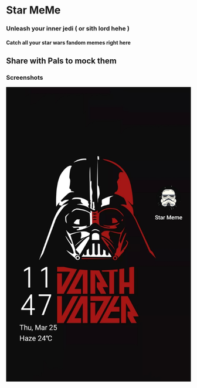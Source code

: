 # Star MeMe


### Unleash your inner jedi ( or sith lord hehe )

#### Catch all your star wars fandom memes right here


## Share with Pals to mock them 

### Screenshots
<img src="https://github.com/gautam7-github/Star-MeMe/blob/main/Screenshot_2021-03-25-11-47-38-32.jpg" >
